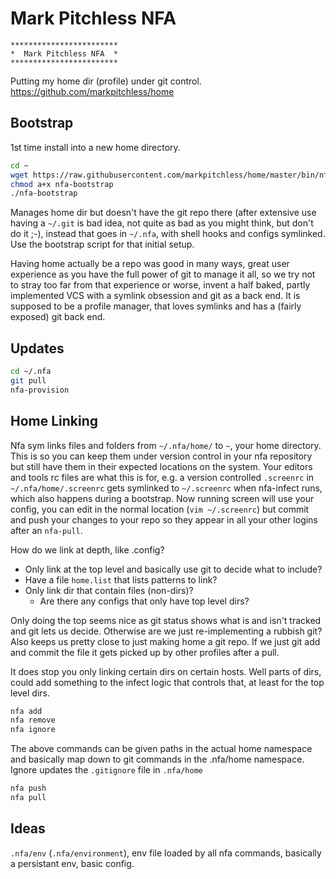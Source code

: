 # Mark Pitchless NFA

```
************************
*  Mark Pitchless NFA  *
************************
```

Putting my home dir (profile) under git control. https://github.com/markpitchless/home

## Bootstrap

1st time install into a new home directory.

```sh
cd ~
wget https://raw.githubusercontent.com/markpitchless/home/master/bin/nfa-bootstrap
chmod a+x nfa-bootstrap
./nfa-bootstrap
```

Manages home dir but doesn't have the git repo there (after extensive use having a ``~/.git`` is bad idea, not quite as bad as you might think, but don't do it ;-), instead that goes in ``~/.nfa``, with shell hooks and configs symlinked. Use the bootstrap script for that initial setup.

Having home actually be a repo was good in many ways, great user experience as
you have the full power of git to manage it all, so we try not to stray too far
from that experience or worse, invent a half baked, partly implemented VCS with
a symlink obsession and git as a back end. It is supposed to be a profile
manager, that loves symlinks and has a (fairly exposed) git back end.

## Updates

```sh
cd ~/.nfa
git pull
nfa-provision
```

## Home Linking

Nfa sym links files and folders from `~/.nfa/home/` to `~`, your home
directory. This is so you can keep them under version control in your nfa
repository but still have them in their expected locations on the system. Your
editors and tools rc files are what this is for, e.g. a version controlled
`.screenrc` in `~/.nfa/home/.screenrc` gets symlinked to `~/.screenrc` when
nfa-infect runs, which also happens during a bootstrap. Now running screen will
use your config, you can edit in the normal location (`vim ~/.screenrc`) but
commit and push your changes to your repo so they appear in all your other
logins after an `nfa-pull`.

How do we link at depth, like .config?

* Only link at the top level and basically use git to decide what to include?
* Have a file `home.list` that lists patterns to link?
* Only link dir that contain files (non-dirs)?
    * Are there any configs that only have top level dirs?

Only doing the top seems nice as git status shows what is and isn't tracked and
git lets us decide. Otherwise are we just re-implementing a rubbish git?
Also keeps us pretty close to just making home a git repo.
If we just git add and commit the file it gets picked up by other profiles
after a pull.

It does stop you only linking certain dirs on certain hosts. Well parts of
dirs, could add something to the infect logic that controls that, at least for
the top level dirs.

```sh
nfa add
nfa remove
nfa ignore
```

The above commands can be given paths in the actual home namespace and
basically map down to git commands in the .nfa/home namespace.
Ignore updates the `.gitignore` file in `.nfa/home`

```sh
nfa push
nfa pull
```

## Ideas

`.nfa/env` (`.nfa/environment`), env file loaded by all nfa commands, basically a persistant env, basic config.

